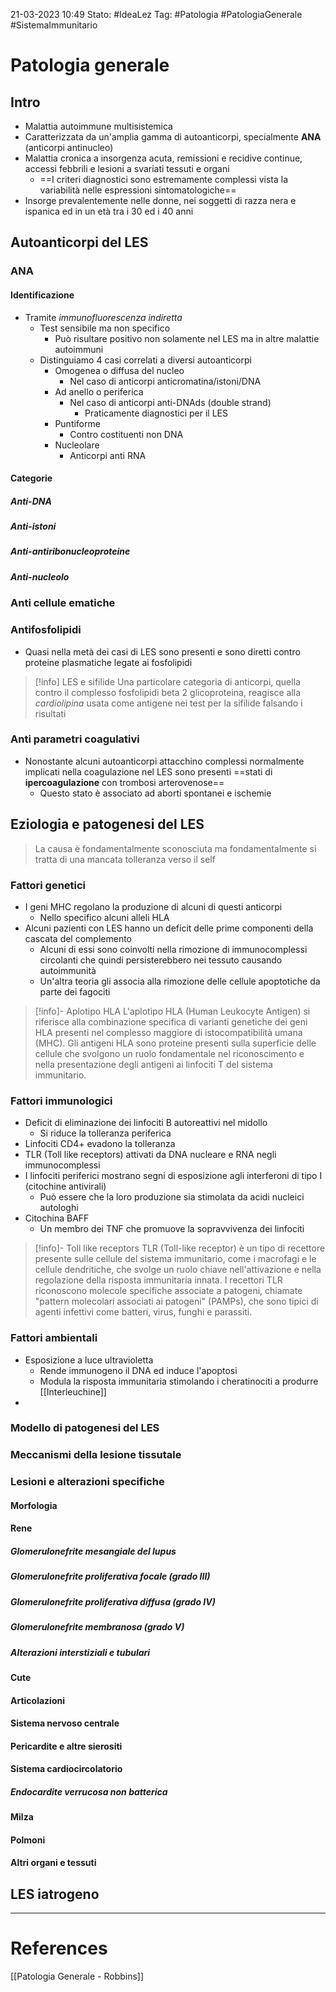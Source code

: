 21-03-2023 10:49
Stato: #IdeaLez
Tag: #Patologia #PatologiaGenerale #SistemaImmunitario 

# Patologia generale
## Intro
- Malattia autoimmune multisistemica 
- Caratterizzata da un'amplia gamma di autoanticorpi, specialmente **ANA** (anticorpi antinucleo)
- Malattia cronica a insorgenza acuta, remissioni e recidive continue, accessi febbrili e lesioni a svariati tessuti e organi
	- ==I criteri diagnostici sono estremamente complessi vista la variabilità nelle espressioni sintomatologiche==
- Insorge prevalentemente nelle donne, nei soggetti di razza nera e ispanica ed in un età tra i 30 ed i 40 anni
## Autoanticorpi del LES
### ANA
#### Identificazione
- Tramite *immunofluorescenza indiretta*
	- Test sensibile ma non specifico 
		- Può risultare positivo non solamente nel LES ma in altre malattie autoimmuni
	- Distinguiamo 4 casi correlati a diversi autoanticorpi
		- Omogenea o diffusa del nucleo
			- Nel caso di anticorpi anticromatina/istoni/DNA
		- Ad anello o periferica
			- Nel caso di anticorpi anti-DNAds (double strand)
				- Praticamente diagnostici per il LES
		- Puntiforme
			- Contro costituenti non DNA
		- Nucleolare
			- Anticorpi anti RNA
#### Categorie
##### Anti-DNA
##### Anti-istoni
##### Anti-antiribonucleoproteine
##### Anti-nucleolo
### Anti cellule ematiche
### Antifosfolipidi
- Quasi nella metà dei casi di LES sono presenti e sono diretti contro proteine plasmatiche legate ai fosfolipidi
>[!info] LES e sifilide
>Una particolare categoria di anticorpi, quella contro il complesso fosfolipidi beta 2 glicoproteina, reagisce alla *cardiolipina* usata come antigene nei test per la sifilide falsando i risultati

### Anti parametri coagulativi
- Nonostante alcuni autoanticorpi attacchino complessi normalmente implicati nella coagulazione nel LES sono presenti ==stati di **ipercoagulazione** con trombosi arterovenose==
	- Questo stato è associato ad aborti spontanei e ischemie 
## Eziologia e patogenesi del LES
> La causa è fondamentalmente sconosciuta ma fondamentalmente si tratta di una mancata tolleranza verso il self

### Fattori genetici
- I geni MHC regolano la produzione di alcuni di questi anticorpi
	- Nello specifico alcuni alleli HLA
- Alcuni pazienti con LES hanno un deficit delle prime componenti della cascata del complemento
	- Alcuni di essi sono coinvolti nella rimozione di immunocomplessi circolanti che quindi persisterebbero nei tessuto causando autoimmunità
	- Un'altra teoria gli associa alla rimozione delle cellule apoptotiche da parte dei fagociti
>[!info]- Aplotipo HLA
>L'aplotipo HLA (Human Leukocyte Antigen) si riferisce alla combinazione specifica di varianti genetiche dei geni HLA presenti nel complesso maggiore di istocompatibilità umana (MHC). Gli antigeni HLA sono proteine presenti sulla superficie delle cellule che svolgono un ruolo fondamentale nel riconoscimento e nella presentazione degli antigeni ai linfociti T del sistema immunitario.
### Fattori immunologici
- Deficit di eliminazione dei linfociti B autoreattivi nel midollo
	- Si riduce la tolleranza periferica
- Linfociti CD4+ evadono la tolleranza
- TLR (Toll like receptors) attivati da DNA nucleare e RNA negli immunocomplessi
- I linfociti periferici mostrano segni di esposizione agli interferoni di tipo I (citochine antivirali)
	- Può essere che la loro produzione sia stimolata da acidi nucleici autologhi
- Citochina BAFF
	- Un membro dei TNF che promuove la sopravvivenza dei linfociti
>[!info]- Toll like receptors
>TLR (Toll-like receptor) è un tipo di recettore presente sulle cellule del sistema immunitario, come i macrofagi e le cellule dendritiche, che svolge un ruolo chiave nell'attivazione e nella regolazione della risposta immunitaria innata. I recettori TLR riconoscono molecole specifiche associate a patogeni, chiamate "pattern molecolari associati ai patogeni" (PAMPs), che sono tipici di agenti infettivi come batteri, virus, funghi e parassiti.
### Fattori ambientali
- Esposizione a luce ultravioletta
	- Rende immunogeno il DNA ed induce l'apoptosi
	- Modula la risposta immunitaria stimolando i cheratinociti a produrre [[Interleuchine]]
- 



### Modello di patogenesi del LES
### Meccanismi della lesione tissutale
### Lesioni e alterazioni specifiche
#### Morfologia
#### Rene
##### Glomerulonefrite mesangiale del lupus
##### Glomerulonefrite proliferativa focale (grado III)
##### Glomerulonefrite proliferativa diffusa (grado IV)
##### Glomerulonefrite membranosa (grado V)
##### Alterazioni interstiziali e tubulari
#### Cute
#### Articolazioni
#### Sistema nervoso centrale
#### Pericardite e altre sierositi
#### Sistema cardiocircolatorio
##### Endocardite verrucosa non batterica
#### Milza
#### Polmoni
#### Altri organi e tessuti
## LES iatrogeno






---
# References 

[[Patologia Generale - Robbins]]
